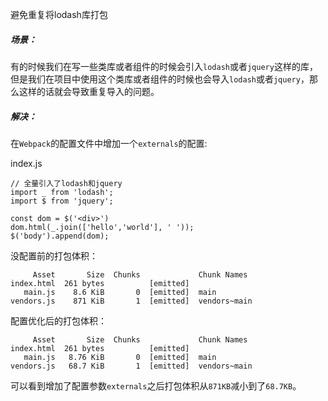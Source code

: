 避免重复将lodash库打包

##### 场景：
有的时候我们在写一些类库或者组件的时候会引入`lodash`或者`jquery`这样的库，但是我们在项目中使用这个类库或者组件的时候也会导入`lodash`或者`jquery`，那么这样的话就会导致重复导入的问题。

##### 解决：

在`Webpack`的配置文件中增加一个`externals`的配置:

index.js

```
// 全量引入了lodash和jquery
import _ from 'lodash';
import $ from 'jquery';

const dom = $('<div>')
dom.html(_.join(['hello','world'], ' '));
$('body').append(dom);
```

没配置前的打包体积：

```
     Asset       Size  Chunks             Chunk Names
index.html  261 bytes          [emitted]
   main.js    8.6 KiB       0  [emitted]  main
vendors.js    871 KiB       1  [emitted]  vendors~main
```

配置优化后的打包体积：

```
     Asset       Size  Chunks             Chunk Names
index.html  261 bytes          [emitted]
   main.js   8.76 KiB       0  [emitted]  main
vendors.js   68.7 KiB       1  [emitted]  vendors~main
```

可以看到增加了配置参数`externals`之后打包体积从`871KB`减小到了`68.7KB`。
